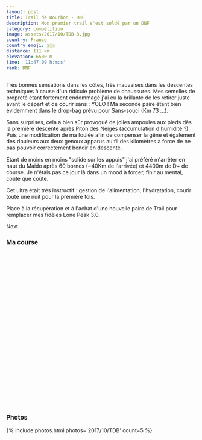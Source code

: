 ```yaml
---
layout: post
title: Trail de Bourbon - DNF
description: Mon premier trail s'est soldé par un DNF
category: compétition
image: assets/2017/10/TDB-3.jpg
country: France
country_emoji: 🇫🇷
distance: 111 km
elevation: 6500 m
time: '11:47:09 h:m:s'
rank: DNF
---
```


Très bonnes sensations dans les côtes, très mauvaises dans les descentes
techniques à cause d'un ridicule problème de chaussures. Mes semelles de propreté
étant fortement endommagé j'ai eu la brillante de les retirer juste avant le
départ et de courir sans : YOLO !
Ma seconde paire étant bien évidemment dans le drop-bag prévu pour Sans-souci
(Km 73 ...).

Sans surprises, cela a bien sûr provoqué de jolies ampoules aux pieds dès la
première descente après Piton des Neiges (accumulation d'humidité ?). Puis une
modification de ma foulée afin de compenser la gêne et également des douleurs
aux deux genoux apparus au fil des kilomètres à force de ne pas pouvoir
correctement bondir en descente.

Étant de moins en moins "solide sur les appuis" j'ai préféré m'arrêter en haut
du Maïdo après 60 bornes (~40Km de l'arrivée) et 4400m de D+ de course.
Je n'étais pas ce jour là dans un mood à forcer, finir au mental, coûte que coûte.

Cet ultra était très instructif : gestion de l'alimentation, l'hydratation,
courir toute une nuit pour la première fois.

Place à la récupération et à l'achat d'une nouvelle paire de Trail pour
remplacer mes fidèles Lone Peak 3.0.

Next.

### Ma course

<iframe
  height='405'
  width='100%'
  frameborder='0'
  allowtransparency='true'
  scrolling='no'
  data-src='https://www.strava.com/activities/1240956726/embed/55629669bed02cd5d822750be1e05ebef0f10106'
  >
</iframe>

### Photos

{% include photos.html photos='2017/10/TDB' count=5 %}
